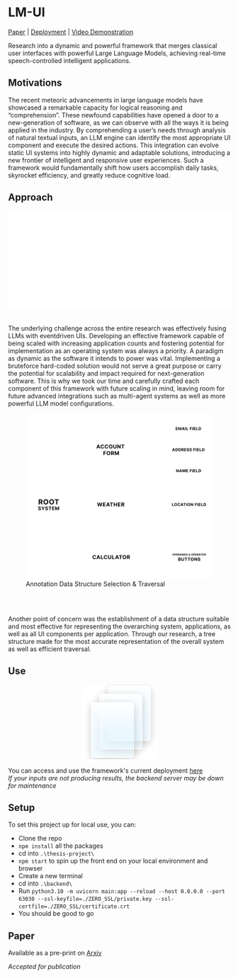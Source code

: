 # LM-UI

[Paper](https://arxiv.org/abs/2402.07938) | [Deployment](https://thesisproject.mekaelwasti.com/) | [Video Demonstration](https://www.youtube.com/watch?v=-Lc2TnxeEPA&t=330s)

Research into a dynamic and powerful framework that merges classical user interfaces with powerful Large Language Models, achieving real-time speech-controlled intelligent applications.

## Motivations

The recent meteoric advancements in large language
models have showcased a remarkable capacity
for logical reasoning and “comprehension”.
These newfound capabilities have opened a door
to a new-generation of software, as we can observe
with all the ways it is being applied in
the industry. By comprehending a user’s needs through analysis
of natural textual inputs, an LLM engine can
identify the most appropriate UI component and
execute the desired actions. This integration can
evolve static UI systems into highly dynamic and
adaptable solutions, introducing a new frontier of
intelligent and responsive user experiences. Such
a framework would fundamentally shift how users
accomplish daily tasks, skyrocket efficiency, and
greatly reduce cognitive load.

## Approach

<div align="center">
  <img src="https://github.com/MekaelWasti/LM-UI-Thesis-Project/blob/main/Paper/Figure%201_2.png" alt="LLM Engine Diagram">
</div>

<br>

The underlying challenge across the entire research
was effectively fusing LLMs with eventdriven
UIs. Developing an effective framework
capable of being scaled with increasing application
counts and fostering potential for implementation
as an operating system was always a
priority. A paradigm as dynamic as the software it
intends to power was vital. Implementing a bruteforce
hard-coded solution would not serve a great
purpose or carry the potential for scalability and
impact required for next-generation software. This
is why we took our time and carefully crafted
each component of this framework with future
scaling in mind, leaving room for future advanced
integrations such as multi-agent systems as well
as more powerful LLM model configurations.


<figure>
  <img src="https://github.com/MekaelWasti/LM-UI-Thesis-Project/blob/main/Paper/Tree%20Structure_2.png" alt="Tree Structure">
  <figcaption>Annotation Data Structure Selection & Traversal</figcaption>
</figure>

<br>
<br>

Another point of concern was the establishment
of a data structure suitable and most effective for
representing the overarching system, applications,
as well as all UI components per application.
Through our research, a tree structure made for the
most accurate representation of the overall system
as well as efficient traversal.

## Use


<div align="center">
  <img src="https://github.com/MekaelWasti/LM-UI-Thesis-Project/blob/main/Paper/favicon.png" alt="LM-UI Logo">
</div>

You can access and use the framework's current deployment [here](https://thesisproject.mekaelwasti.com/)
<br>
*If your inputs are not producing results, the backend server may be down for maintenance* 


## Setup
To set this project up for local use, you can: 

- Clone the repo
- ```npm install``` all the packages
- cd into ```.\thesis-project\```
- ```npm start``` to spin up the front end on your local environment and browser
- Create a new terminal
- cd into ```.\backend\```
- Run ```python3.10 -m uvicorn main:app --reload --host 0.0.0.0 --port 63030 --ssl-keyfile=./ZERO_SSL/private.key --ssl-certfile=./ZERO_SSL/certificate.crt```
- You should be good to go


## Paper

Available as a pre-print on [Arxiv](https://arxiv.org/abs/2402.07938)

*Accepted for publication*
